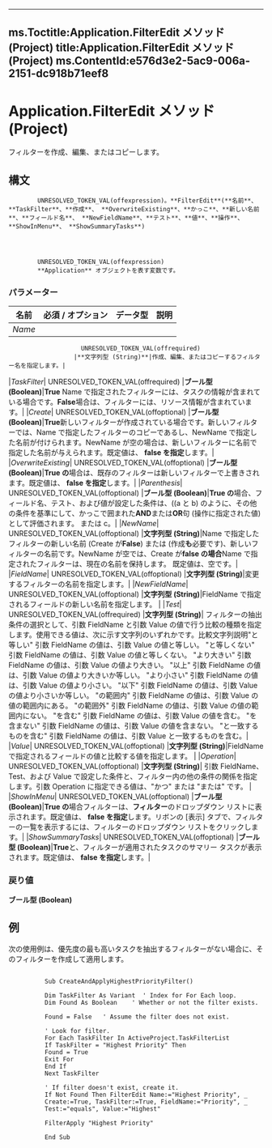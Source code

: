 

---
ms.Toctitle:Application.FilterEdit メソッド (Project)
title:Application.FilterEdit メソッド (Project)
ms.ContentId:e576d3e2-5ac9-006a-2151-dc918b71eef8
---
# Application.FilterEdit メソッド (Project)




フィルターを作成、編集、またはコピーします。

## 構文

            UNRESOLVED_TOKEN_VAL(offexpression)。**FilterEdit**(**名前**、 **TaskFilter**、**作成**、 **OverwriteExisting**、**かっこ**、**新しい名前**、**フィールド名**、 **NewFieldName**、**テスト**、**値**、**操作**、 **ShowInMenu**、 **ShowSummaryTasks**)




            UNRESOLVED_TOKEN_VAL(offexpression)
            **Application** オブジェクトを表す変数です。

### パラメーター

|**名前**|**必須 / オプション**|**データ型**|**説明**|
|---|---|---|---|
|*Name*|
                        UNRESOLVED_TOKEN_VAL(offrequired)
                      |**文字列型 (String)**|作成、編集、またはコピーするフィルター名を指定します。|
|*TaskFilter*|
                        UNRESOLVED_TOKEN_VAL(offrequired)
                      |**ブール型 (Boolean)**|**True** Name で指定されたフィルターには、タスクの情報が含まれている場合です。**False**場合は、フィルターには、リソース情報が含まれています。|
|*Create*|
                        UNRESOLVED_TOKEN_VAL(offoptional)
                      |**ブール型 (Boolean)**|**True**新しいフィルターが作成されている場合です。新しいフィルターでは、Name で指定したフィルターのコピーであるし、NewName で指定した名前が付けられます。NewName が空の場合は、新しいフィルターに名前で指定した名前が与えられます。既定値は、 **false を指定**します。|
|*OverwriteExisting*|
                        UNRESOLVED_TOKEN_VAL(offoptional)
                      |**ブール型 (Boolean)**|**True の**場合は、既存のフィルターは新しいフィルターで上書きされます。既定値は、 **false を指定**します。|
|*Parenthesis*|
                        UNRESOLVED_TOKEN_VAL(offoptional)
                      |**ブール型 (Boolean)**|**True の**場合、フィールド名、テスト、および値が設定した条件は、((a と b) のように、その他の条件を基準にして、かっこで囲まれた**AND**または**OR**句 (操作に指定された値) として評価されます。 または c。|
|*NewName*|
                        UNRESOLVED_TOKEN_VAL(offoptional)
                      |**文字列型 (String)**|Name で指定したフィルターの新しい名前 (Create が**False**) または (作成**も**必要です)、新しいフィルターの名前です。NewName が空では、Create が**false の場合**Name で指定されたフィルターは、現在の名前を保持します。 
            既定値は、空です。|
|*FieldName*|
                        UNRESOLVED_TOKEN_VAL(offoptional)
                      |**文字列型 (String)**|変更するフィルターの名前を指定します。|
|*NewFieldName*|
                        UNRESOLVED_TOKEN_VAL(offoptional)
                      |**文字列型 (String)**|FieldName で指定されるフィールドの新しい名前を指定します。
|
|*Test*|
                        UNRESOLVED_TOKEN_VAL(offrequired)
                      |**文字列型 (String)**|
            フィルターの抽出条件の選択として、引数 FieldName と引数 Value の値で行う比較の種類を指定します。使用できる値は、次に示す文字列のいずれかです。比較文字列説明"と等しい" 引数 FieldName の値は、引数 Value の値と等しい。 "と等しくない" 引数 FieldName の値は、引数 Value の値と等しくない。 "より大きい" 引数 FieldName の値は、引数 Value の値より大きい。 "以上" 引数 FieldName の値は、引数 Value の値より大きいか等しい。 "より小さい" 引数 FieldName の値は、引数 Value の値より小さい。 "以下" 引数 FieldName の値は、引数 Value の値より小さいか等しい。 "の範囲内" 引数 FieldName の値は、引数 Value の値の範囲内にある。 "の範囲外" 引数 FieldName の値は、引数 Value の値の範囲内にない。 "を含む" 引数 FieldName の値は、引数 Value の値を含む。 "を含まない" 引数 FieldName の値は、引数 Value の値を含まない。 "と一致するものを含む" 引数 FieldName の値は、引数 Value と一致するものを含む。|
|*Value*|
                        UNRESOLVED_TOKEN_VAL(offoptional)
                      |**文字列型 (String)**|FieldName で指定されるフィールドの値と比較する値を指定します。
|
|*Operation*|
                        UNRESOLVED_TOKEN_VAL(offoptional)
                      |**文字列型 (String)**|
            引数 FieldName、Test、および Value で設定した条件と、フィルター内の他の条件の関係を指定します。引数 Operation に指定できる値は、"かつ" または "または" です。
|
|*ShowInMenu*|
                        UNRESOLVED_TOKEN_VAL(offoptional)
                      |**ブール型 (Boolean)**|**True の**場合フィルターは、**フィルター**のドロップダウン リストに表示されます。既定値は、 **false を指定**します。リボンの [表示] タブで、フィルターの一覧を表示するには、フィルターのドロップダウン リストをクリックします。|
|*ShowSummaryTasks*|
                        UNRESOLVED_TOKEN_VAL(offoptional)
                      |**ブール型 (Boolean)**|**True**と、フィルターが適用されたタスクのサマリー タスクが表示されます。既定値は、 **false を指定**します。|



### 戻り値
**ブール型 (Boolean)**





## 例
次の使用例は、優先度の最も高いタスクを抽出するフィルターがない場合に、そのフィルターを作成して適用します。

```vba
 
          Sub CreateAndApplyHighestPriorityFilter() 
 
          Dim TaskFilter As Variant  ' Index for For Each loop. 
          Dim Found As Boolean    ' Whether or not the filter exists. 
 
          Found = False   ' Assume the filter does not exist. 
 
          ' Look for filter. 
          For Each TaskFilter In ActiveProject.TaskFilterList 
          If TaskFilter = "Highest Priority" Then 
          Found = True 
          Exit For 
          End If 
          Next TaskFilter 
 
          ' If filter doesn't exist, create it. 
          If Not Found Then FilterEdit Name:="Highest Priority", _ 
          Create:=True, TaskFilter:=True, FieldName:="Priority", _ 
          Test:="equals", Value:="Highest" 
 
          FilterApply "Highest Priority" 
 
          End Sub 
        
```





